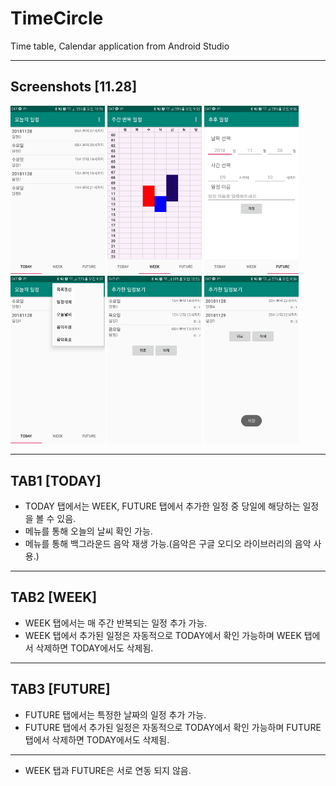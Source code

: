 # TimeCircle

Time table, Calendar application from Android Studio

---
## Screenshots [11.28]

<div>
<img  width = "30%" height = "30%" src="https://github.com/lozenia64/TimeCircle/blob/master/IMG/TAB1.11.28.1.png" />
<img  width = "30%" height = "30%" src="https://github.com/lozenia64/TimeCircle/blob/master/IMG/TAB2.11.28.1.png" />
<img  width = "30%" height = "30%" src="https://github.com/lozenia64/TimeCircle/blob/master/IMG/TAB3.11.28.1.png" />
</div>
<div>
<img  width = "30%" height = "30%" src="https://github.com/lozenia64/TimeCircle/blob/master/IMG/TAB1.11.28.2.png" />
<img  width = "30%" height = "30%" src="https://github.com/lozenia64/TimeCircle/blob/master/IMG/TAB2.11.28.2.png" />
<img  width = "30%" height = "30%" src="https://github.com/lozenia64/TimeCircle/blob/master/IMG/TAB3.11.28.2.png" />
</div>

---
## TAB1 [TODAY]

* TODAY 탭에서는 WEEK, FUTURE 탭에서 추가한 일정 중 당일에 해당하는 일정을 볼 수 있음.
* 메뉴를 통해 오늘의 날씨 확인 가능.
* 메뉴를 통해 백그라운드 음악 재생 가능.(음악은 구글 오디오 라이브러리의 음악 사용.)
---
## TAB2 [WEEK]

* WEEK 탭에서는 매 주간 반복되는 일정 추가 가능.
* WEEK 탭에서 추가된 일정은 자동적으로 TODAY에서 확인 가능하며 WEEK 탭에서 삭제하면 TODAY에서도 삭제됨.

---
## TAB3 [FUTURE]

* FUTURE 탭에서는 특정한 날짜의 일정 추가 가능.
* FUTURE 탭에서 추가된 일정은 자동적으로 TODAY에서 확인 가능하며 FUTURE 탭에서 삭제하면 TODAY에서도 삭제됨.

---
* WEEK 탭과 FUTURE은 서로 연동 되지 않음.